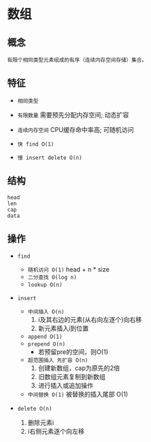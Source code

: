 # 数组

## 概念

    有限个相同类型元素组成的有序（连续内存空间存储）集合。

## 特征

- `相同类型`

- `有限数量` 需要预先分配内存空间; 动态扩容

- `连续内存空间` CPU缓存命中率高; 可随机访问

- `快 find O(1)`

- `慢 insert delete O(n)`

## 结构

    head  
    len  
    cap  
    data  

## 操作

- `find`

  - `随机访问 O(1)` head + n * size
  - `二分查找 O(log n)`
  - `lookup O(n)`

- `insert`

  - `中间插入 O(n)`
    1. i及其右边的元素(从右向左逐个)向右移
    2. 新元素插入i到位置
  - `append O(1)`
  - `prepend O(n)`
    - 若预留pre的空间，则O(1)
  - `超范围插入 先扩容 O(n)`
    1. 创建新数组，cap为原先的2倍
    2. 旧数组元素复制到新数组
    3. 进行插入或追加操作
  - `中间替换 O(1)` 被替换的插入尾部 O(1)

- `delete O(n)`

  1. 删除元素i
  2. i右侧元素逐个向左移

